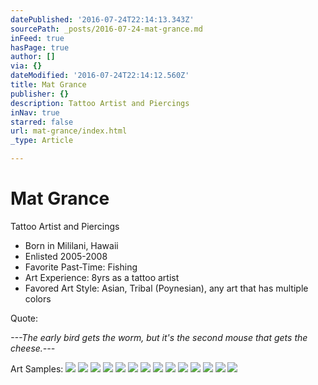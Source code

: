 ```yaml
---
datePublished: '2016-07-24T22:14:13.343Z'
sourcePath: _posts/2016-07-24-mat-grance.md
inFeed: true
hasPage: true
author: []
via: {}
dateModified: '2016-07-24T22:14:12.560Z'
title: Mat Grance
publisher: {}
description: Tattoo Artist and Piercings
inNav: true
starred: false
url: mat-grance/index.html
_type: Article

---
```

# Mat Grance

Tattoo Artist and Piercings

* Born in Mililani, Hawaii
* Enlisted 2005-2008
* Favorite Past-Time: Fishing
* Art Experience: 8yrs as a tattoo artist
* Favored Art Style: Asian, Tribal (Poynesian), any art that has multiple colors

Quote:

_---The early bird gets the worm, but it's the second mouse that gets the cheese.---_

Art Samples:
![](https://imgflo.herokuapp.com/graph/vahj1ThiexotieMo/e7e7ec64011886f985fce7deb167d34b/croprotate.jpg?cropheight=1920&cropwidth=2560&degrees=-180&input=https%3A%2F%2Fthe-grid-user-content.s3-us-west-2.amazonaws.com%2F8e36f91c-439e-4811-ac44-9883fb709dc6.jpg&x=0&y=0)
![](https://imgflo.herokuapp.com/graph/vahj1ThiexotieMo/172c6049514494321f5c42cc85d89f61/croprotate.jpg?cropheight=1536&cropwidth=2048&degrees=-90&input=https%3A%2F%2Fthe-grid-user-content.s3-us-west-2.amazonaws.com%2F456872fc-b5f0-42b6-9cf3-e61c46c0a6b5.jpg&x=0&y=0)
![](https://the-grid-user-content.s3-us-west-2.amazonaws.com/9152335e-abd1-404c-9b53-5f2462e4c582.png)
![](https://the-grid-user-content.s3-us-west-2.amazonaws.com/d7de9e6d-aa3e-460c-a995-b5a04b0d6f0e.jpg)
![](https://the-grid-user-content.s3-us-west-2.amazonaws.com/b50837e9-5c70-40a1-b855-cef9acc991f1.jpg)
![](https://the-grid-user-content.s3-us-west-2.amazonaws.com/97c9a3e0-203c-4057-8882-9408fa7a6f7b.jpg)
![](https://imgflo.herokuapp.com/graph/vahj1ThiexotieMo/bb4e5ba4a745abb0ff4f00b73a48f379/croprotate.jpg?cropheight=3264&cropwidth=1836&degrees=-90&input=https%3A%2F%2Fthe-grid-user-content.s3-us-west-2.amazonaws.com%2Ff48e8aad-f804-4cd1-8837-e3b5f23c7bba.jpg&x=0&y=0)
![](https://s3-us-west-2.amazonaws.com/the-grid-img/p/28d0019d50b840c15888fa1b11466c46764dcb4b.jpg)
![](https://s3-us-west-2.amazonaws.com/the-grid-img/p/b50e113ab64f44ef81ec235a8af6d9b1c0c56654.jpg)
![](https://s3-us-west-2.amazonaws.com/the-grid-img/p/a13e7652eea480464fb5aed037caaa072ce49359.jpg)
![](https://s3-us-west-2.amazonaws.com/the-grid-img/p/1158702d44b6deb3b718be0a1cde24adc2391246.jpg)
![](https://s3-us-west-2.amazonaws.com/the-grid-img/p/03e53fc1054531bbdf0e9fa983ccd19163a3d168.jpg)
![](https://s3-us-west-2.amazonaws.com/the-grid-img/p/6e31a420200a2cc877728964bb28578741624877.jpg)
![](https://imgflo.herokuapp.com/graph/vahj1ThiexotieMo/570d9db23cb8b9347feabc0a5aac9e2b/croprotate.jpg?cropheight=3264&cropwidth=1836&degrees=-90&input=https%3A%2F%2Fthe-grid-user-content.s3-us-west-2.amazonaws.com%2F1e0839bb-63c4-4888-91ac-31fa1bc76f78.jpg&x=0&y=0)